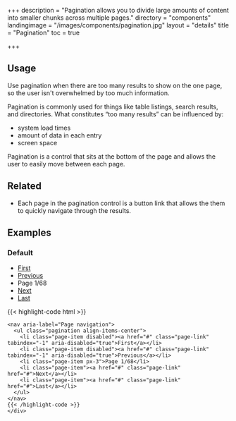 +++
description = "Pagination allows you to divide large amounts of content into smaller chunks across multiple pages."
directory = "components"
landingimage = "/images/components/pagination.jpg"
layout = "details"
title = "Pagination"
toc = true

+++
## Usage

Use pagination when there are too many results to show on the one page, so the user isn't overwhelmed by too much information.

Pagination is commonly used for things like table listings, search results, and directories. What constitutes “too many results” can be influenced by:

* system load times
* amount of data in each entry
* screen space

Pagination is a control that sits at the bottom of the page and allows the user to easily move between each page.

## Related
* Each page in the pagination control is a button link that allows the them to quickly navigate through the results.


## Examples

### Default

<div class="ds-code-example">
  <div class="ds-code-example__showcase">
    <nav aria-label="Page navigation">
      <ul class="pagination align-items-center">
        <li class="page-item disabled"><a href="#" class="page-link" tabindex="-1" aria-disabled="true">First</a></li>
        <li class="page-item disabled"><a href="#" class="page-link" tabindex="-1" aria-disabled="true">Previous</a></li>
        <li class="page-item px-3">Page 1/68</li>
        <li class="page-item"><a href="#" class="page-link" href="#">Next</a></li>
        <li class="page-item"><a href="#" class="page-link" href="#">Last</a></li>
      </ul>
    </nav>
  </div>
  <div class="ds-code-example__code">
    {{< highlight-code html >}}

    <nav aria-label="Page navigation">
      <ul class="pagination align-items-center">
        <li class="page-item disabled"><a href="#" class="page-link" tabindex="-1" aria-disabled="true">First</a></li>
        <li class="page-item disabled"><a href="#" class="page-link" tabindex="-1" aria-disabled="true">Previous</a></li>
        <li class="page-item px-3">Page 1/68</li>
        <li class="page-item"><a href="#" class="page-link" href="#">Next</a></li>
        <li class="page-item"><a href="#" class="page-link" href="#">Last</a></li>
      </ul>
    </nav>
    {{< /highlight-code >}}
    </div>
</div>